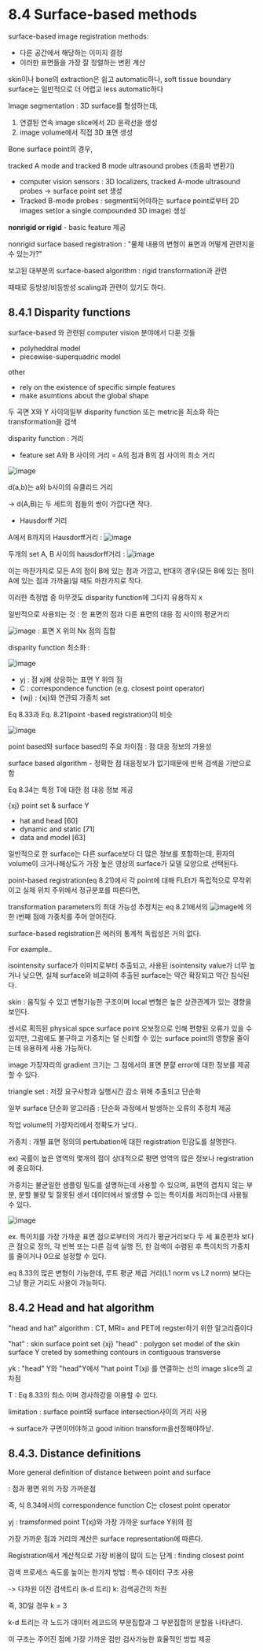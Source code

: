 # 8.4 Surface-based methods

surface-based image registration methods:

* 다른 공간에서 해당하는 이미지 결정
* 이러한 표면들을 가장 잘 정렬하는 변환 계산

skin이나 bone의 extraction은 쉽고 automatic하나, soft tissue boundary surface는 일반적으로 더 어렵고 less automatic하다

Image segmentation : 3D surface를 형성하는데, 

1) 연결된 연속 image slice에서 2D 윤곽선을 생성
2) image volume에서 직접 3D 표면 생성

Bone surface point의 경우,

tracked A mode and tracked B mode ultrasound probes (초음파 변환기)

* computer vision sensors :  3D localizers, tracked A-mode ultrasound probes -> surface point set 생성
* Tracked B-mode probes : segment되어야하는 surface point로부터 2D images set(or a single compounded 3D image) 생성

**nonrigid or rigid** - basic feature 제공

nonrigid surface based registration : "물체 내용의 변형이 표면과 어떻게 관련지을 수 있는가?"

보고된 대부분의 surface-based algorithm : rigid transformation과 관련

때때로 등방성/비등방성 scaling과 관련이 있기도 하다.


## 8.4.1 Disparity functions

surface-based 와 관련된 computer vision 분야에서 다룬 것들

* polyheddral model
* piecewise-superquadric model

other

* rely on the existence of specific simple features 
* make asumtions about the global shape

두 곡면 X와 Y 사이의일부 disparity function 또는 metric을 최소화 하는 transformation을 검색

disparity function : 거리

* feature set A와 B 사이의 거리 = A의 점과 B의 점 사이의 최소 거리

![image](https://user-images.githubusercontent.com/101063108/168487215-fa9975b0-45ac-484e-92fb-934c7f74c434.png)

d(a,b)는 a와 b사이의 유클리드 거리

-> d(A,B)는 두 세트의 점들의 쌍이 가깝다면 작다.

* Hausdorff 거리

A에서 B까지의 Hausdorff거리 : ![image](https://user-images.githubusercontent.com/101063108/168487313-1db5f261-824f-4f29-a29e-eb331aa87d99.png)

두개의 set A, B 사이의 hausdorff거리 : ![image](https://user-images.githubusercontent.com/101063108/168487353-8367f850-ee80-4cea-841e-ad01b1cd6ca3.png)

이는 마찬가지로 모든 A의 점이 B에 있는 점과 가깝고, 반대의 경우(모든 B에 있는 점이 A에 있는 점과 가까움)일 때도 마찬가지로 작다. 

이러한 측정법 중 아무것도 disparity function에 그다지 유용하지 x

일반적으로 사용되는 것 : 한 표면의 점과 다른 표면의 대응 점 사이의 평균거리

![image](https://user-images.githubusercontent.com/101063108/168487485-ee8ac42b-951f-42bd-915b-3e2283ebd311.png) : 표면 X 위의 Nx 점의 집합

disparity function 최소화 : 

![image](https://user-images.githubusercontent.com/101063108/168487571-32e50396-e738-4fa8-bc5e-817ddf7a311d.png)

* yj : 점 xj에 상응하는 표면 Y 위의 점
* C : correspondence function (e.g. closest point operator)
* {wj} : {xj}와 연관되 가중치 set

Eq 8.33과 Eq. 8.21(point -based registration)이 비슷

![image](https://user-images.githubusercontent.com/101063108/168487779-e54f26af-8f97-48b4-9a20-d1570c79e66a.png)

point based와 surface based의 주요 차이점 : 점 대응 정보의 가용성

surface based algorithm - 정확한 점 대응정보가 없기때문에 반복 검색을 기반으로 함

Eq 8.34는 특정 T에 대한 점 대응 정보 제공

{xj} point set & surface Y 

* hat and head [60]
* dynamic and static [71]
* data and model [63]

일반적으로 한 surface는 다른 surface보다 더 많은 정보를 포함하는데, 환자의 volume이 크거나해상도가 가장 높은 영상의 surface가 모델 모양으로 선택된다.

point-based registration(eq 8.21)에서 각 point에 대해 FLEt가 독립적으로 무작위이고 실제 위치 주위에서 정규분포를 따른다면,

transformation parameters의 최대 가능성 추정치는 eq 8.21에서의 ![image](https://user-images.githubusercontent.com/101063108/168496619-652d461f-154f-4240-affb-42fa7f68da6c.png)에 의한 i번째 점에 가중치를 주어 얻어진다.

surface-based registration은 에러의 통계적 독립성은 거의 없다.

For example..

isointensity surface가 이미지로부터 추출되고, 사용된 isointensity value가 너무 높거나 낮으면, 실제 surface와 비교하여 추출된 surface는 약간 확장되고 약간 침식된다.

skin : 움직일 수 있고 변형가능한 구조이며 local 변형은 높은 상관관계가 있는 경향을 보인다.

센서로 획득된 physical spce surface point 오보정으로 인해 편향된 오류가 있을 수 있지만, 그럼에도 불구하고 가중치는 덜 신뢰할 수 있는 surface point의 영향을 줄이는데 유용하게 사용 가능하다.

image 가장자리의 gradient 크기는 그 점에서의 표면 분햘 error에 대한 정보를 제공할 수 있다.

triangle set : 저장 요구사항과 실행시간 감소 위해 추출되고 단순화

일부 surface 단순화 알고리즘 : 단순화 과정에서 발생하는 오류의 추정치 제공

작업 volume의 가장자리에서 정확도가 낮다..

가중치 : 개별 표면 정의의 pertubation에 대한 registration 민감도를 설명한다.

ex)  곡률이 높은 영역의 몇개의 점이 상대적으로 평면 영역의 많은 정보나 registration에 중요하다.

가중치는 불균일한 샘플링 밀도를 설명하는데 사용할 수 있으며, 표면의 겹치지 않는 부분, 분할 불량 및 잘못된 센서 데이터에서 발생할 수 있는 특이치를 처리하는데 사용될 수 있다.

![image](https://user-images.githubusercontent.com/101063108/168497043-15d5a5e0-1a7b-43e2-bb43-f9072fc299b5.png)

ex. 특이치를 가장 가까운 표면 점으로부터의 거리가 평균거리보다 두 세 표준편차 보다 큰 점으로 정의, 각 반복 또는 다른 검색 실행 전, 한 검색이 수렴된 후 특이치의 가중치를 줄이거나 0으로 설정할 수 있다.

eq 8.33의 많은 변형이 가능한데, 루트 평균 제곱 거리(L1 norm vs L2 norm) 보다는 그냥 평균 거리도 사용이 가능하다.

## 8.4.2 Head and hat algorithm

"head and hat" algorithm : CT, MRI= and PET에 regster하기 위한 알고리즘이다

"hat" : skin surface point set {xj}
"head" : polygon set model of the skin surface Y creted by something contours in contiguous transverse

yk : "head" Y와 "head"Y에서 "hat point T(xj) 를 연결하는 선의 image slice의 교차점

T : Eq 8.33의 최소 이며 경사하강을 이용할 수 있다.

limitation : surface point와 surface intersection사이의 거리 사용

-> surface가 구면이어야하고 good inition transform을선정해야하낟.


## 8.4.3. Distance definitions

More general definition of distance between point and surface

: 점과 평면 위의 가장 가까운점 

즉, 식 8.34에서의 correspondence function C는 closest point operator

yj : tramsformed point T(xj)와 가장 가까운 surface Y위의 점

가장 가까운 점과 거리의 계산은 surface representation에 따른다.

Registration에서 계산적으로 가장 비용이 많이 드는 단계 : finding closest point

검색 프로세스 속도를 높이는 한가지 방법 : 특수 데이터 구조 사용

-> 다차원 이진 검색트리 (k-d 트리) k: 검색공간의 차원

즉, 3D일 경우 k = 3

k-d 트리는 각 노드가 데이터 레코드의 부분집합과 그 부분집합의 분할을 나타낸다.

이 구조는 주어진 점에 가장 가까운 점만 검사가능한 효율적인 방법 제공

